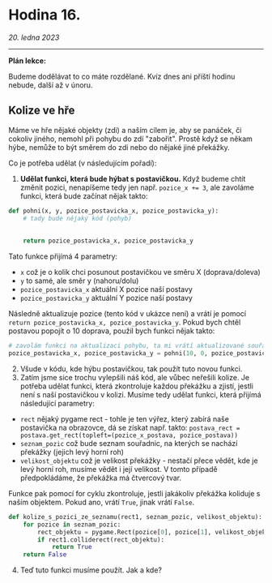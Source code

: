 # Hodina 16.
_20. ledna 2023_

-------

**Plán lekce:**

Budeme dodělávat to co máte rozdělané. Kvíz dnes ani příští hodinu nebude, další až v únoru.


**Kolize ve hře**
-
Máme ve hře nějaké objekty (zdi) a naším cílem je, aby se panáček, či cokoliv jiného, nemohl při pohybu do zdí "zabořit".
Prostě když se někam hýbe, nemůže to být směrem do zdi nebo do nějaké jiné překážky.

Co je potřeba udělat (v následujícím pořadí):
1. **Udělat funkci, která bude hýbat s postavičkou.** Když budeme chtít změnit pozici, nenapíšeme tedy jen např. `pozice_x += 3`, ale zavoláme funkci, která bude začínat nějak takto:
```python
def pohni(x, y, pozice_postavicka_x, pozice_postavicka_y):
    # tady bude nějaký kód (pohyb)
    
    
    return pozice_postavicka_x, pozice_postavicka_y
```
Tato funkce přijímá 4 parametry:
- `x` což je o kolik chci posunout postavičkou ve směru X (doprava/doleva)
- `y` to samé, ale směr y (nahoru/dolu)
- `pozice_postavicka_x` aktuální X pozice naší postavy 
- `pozice_postavicka_y` aktuální Y pozice naší postavy

Následně aktualizuje pozice (tento kód v ukázce není) a vrátí je pomocí `return pozice_postavicka_x, pozice_postavicka_y`.
Pokud bych chtěl postavou popojít o 10 doprava, použil bych funkci nějak takto:
```python
# zavolám funkci na aktualizaci pohybu, ta mi vrátí aktualizované souřadnice, které si hned uložím
pozice_postavicka_x, pozice_postavicka_y = pohni(10, 0, pozice_postavicka_x, pozice_postavicka_y)
```
2. Všude v kódu, kde hýbu postavičkou, tak použít tuto novou funkci.
3. Zatím jsme sice trochu vylepšili náš kód, ale vůbec neřešili kolize. Je potřeba udělat funkci, která zkontroluje každou překážku a zjistí, jestli není s naší postavičkou v kolizi.
Musíme tedy udělat funkci, která přijímá následující parametry:
- `rect` nějaký pygame rect - tohle je ten výřez, který zabírá naše postavička na obrazovce, dá se získat např. takto: `postava_rect = postava.get_rect(topleft=(pozice_x_postava, pozice_postava))`
- `seznam_pozic` což bude seznam souřadnic, na kterých se nachází překážky (jejich levý horní roh)
- `velikost_objektu` což je velikost překážky - nestačí přece vědět, kde je levý horní roh, musíme vědět i její velikost. V tomto případě předpokládáme, že překážka má čtvercový tvar.

Funkce pak pomocí for cyklu zkontroluje, jestli jakákoliv překážka koliduje s naším objektem. Pokud ano, vrátí `True`, jinak vrátí `False`.
```python
def kolize_s_pozici_ze_seznamu(rect1, seznam_pozic, velikost_objektu):
    for pozice in seznam_pozic:
        rect_objektu = pygame.Rect(pozice[0], pozice[1], velikost_objektu, velikost_objektu)
        if rect1.colliderect(rect_objektu):
            return True
    return False
```
4. Teď tuto funkci musíme použít. Jak a kde? 